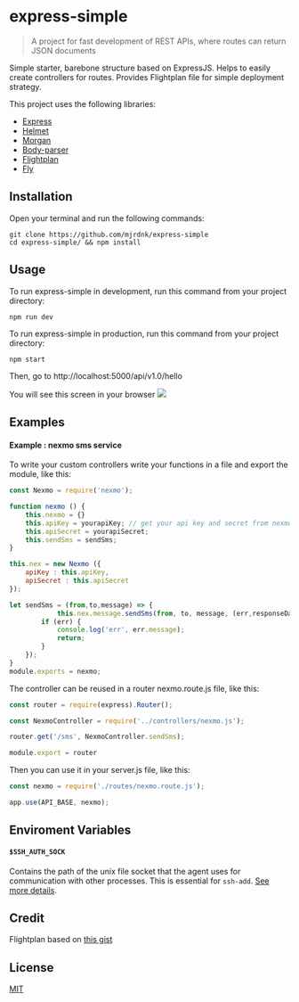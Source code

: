 # express-simple
> A project for fast development of REST APIs, where routes can return JSON documents

Simple starter, barebone structure based on ExpressJS. Helps to easily create controllers for routes. Provides Flightplan file for simple deployment strategy.

This project uses the following libraries:
- [Express](https://www.npmjs.com/package/express)
- [Helmet](https://www.npmjs.com/package/helmet)
- [Morgan](https://www.npmjs.com/package/morgan)
- [Body-parser](https://www.npmjs.com/package/body-parser)
- [Flightplan](https://www.npmjs.com/package/flightplan)
- [Fly](https://www.npmjs.com/package/fly)

## Installation
Open your terminal and run the following commands:
```
git clone https://github.com/mjrdnk/express-simple
cd express-simple/ && npm install
```
## Usage
To run express-simple in development, run this command from your project directory:

```
npm run dev
```

To run express-simple in production, run this command from your project directory:

```
npm start
```

Then, go to http://localhost:5000/api/v1.0/hello

You will see this screen in your browser
<img src='https://i.imgur.com/SHHwXCd.png' />
<br>

## Examples

#### Example : nexmo sms service
To write your custom controllers write your functions in a file and export the module, like this:
```javascript
const Nexmo = require('nexmo');

function nexmo () {
    this.nexmo = {}
    this.apiKey = yourapiKey; // get your api key and secret from nexmo.com
    this.apiSecret = yourapiSecret;
    this.sendSms = sendSms;
}

this.nex = new Nexmo ({
    apiKey : this.apiKey,
    apiSecret : this.apiSecret
});

let sendSms = (from,to,message) => {
            this.nex.message.sendSms(from, to, message, (err,responseData) => {
        if (err) {
            console.log('err', err.message);
            return;
        }
    });
}
module.exports = nexmo;
```

The controller can be reused in a router nexmo.route.js file, like this:
```javascript
const router = require(express).Router();

const NexmoController = require('../controllers/nexmo.js');

router.get('/sms', NexmoController.sendSms);

module.export = router
```

Then you can use it in your server.js file, like this:
```javascript
const nexmo = require('./routes/nexmo.route.js');

app.use(API_BASE, nexmo);
```

## Enviroment Variables

#### `$SSH_AUTH_SOCK`
Contains the path of the unix file socket that the agent uses for communication with other processes. This is essential for `ssh-add`. [See more details](http://blog.joncairns.com/2013/12/understanding-ssh-agent-and-ssh-add/).


## Credit
Flightplan based on [this gist](https://gist.github.com/learncodeacademy/35045e64d2bbe6eb14f9)

## License

[MIT](LICENSE)

